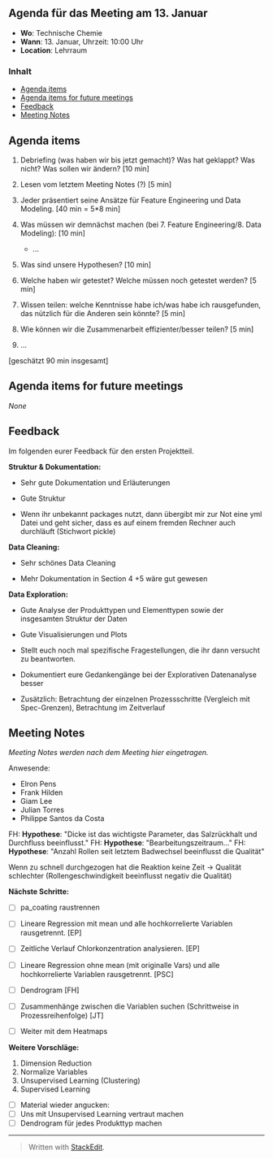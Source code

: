 ## Agenda für das Meeting am 13. Januar
- **Wo**: Technische Chemie
- **Wann**: 13. Januar, Uhrzeit: 10:00 Uhr 
- **Location**: Lehrraum

### Inhalt

* [Agenda items](#agenda-items)
* [Agenda items for future meetings](#agenda-items-for-future-meetings)
* [Feedback](#feedback)
* [Meeting Notes](#meeting-notes)

## Agenda items

1. Debriefing (was haben wir bis jetzt gemacht)? Was hat geklappt? Was nicht? Was sollen wir ändern? [10 min]

2. Lesen vom letztem Meeting Notes (?) [5 min]

3. Jeder präsentiert seine Ansätze für Feature Engineering und Data Modeling. [40 min = 5*8 min]

5. Was müssen wir demnächst machen (bei 7. Feature Engineering/8. Data Modeling): [10 min]
	- ...

6. Was sind unsere Hypothesen? [10 min]
7. Welche haben wir getestet? Welche müssen noch getestet werden? [5 min]
	
8. Wissen teilen: welche Kenntnisse habe ich/was habe ich rausgefunden, das nützlich für die Anderen sein könnte? [5 min]

9.  Wie können wir die Zusammenarbeit effizienter/besser teilen? [5 min]
10. ...

[geschätzt 90 min insgesamt]

## Agenda items for future meetings

*None*

## Feedback

Im folgenden eurer Feedback für den ersten Projektteil.

**Struktur & Dokumentation:**

- Sehr gute Dokumentation und Erläuterungen

- Gute Struktur

- Wenn ihr unbekannt packages nutzt, dann übergibt mir zur Not eine yml Datei und geht sicher, dass es auf einem fremden Rechner auch durchläuft (Stichwort pickle)

**Data Cleaning:**

- Sehr schönes Data Cleaning

- Mehr Dokumentation in Section 4 +5 wäre gut gewesen

**Data Exploration:**

- Gute Analyse der Produkttypen und Elementtypen sowie der insgesamten Struktur der Daten

- Gute Visualisierungen und Plots

- Stellt euch noch mal spezifische Fragestellungen, die ihr dann versucht zu beantworten.

- Dokumentiert eure Gedankengänge bei der Explorativen Datenanalyse besser

- Zusätzlich: Betrachtung der einzelnen Prozessschritte (Vergleich mit Spec-Grenzen), Betrachtung im Zeitverlauf

## Meeting Notes
*Meeting Notes werden nach dem Meeting hier eingetragen.*

Anwesende:
- Elron Pens
- Frank Hilden
- Giam Lee
- Julian Torres
- Philippe Santos da Costa

FH: **Hypothese**: "Dicke ist das wichtigste Parameter, das Salzrückhalt und Durchfluss beeinflusst."
FH: **Hypothese**: "Bearbeitungszeitraum..."
FH: **Hypothese**: "Anzahl Rollen seit letztem Badwechsel beeinflusst die Qualität"

Wenn zu schnell durchgezogen hat die Reaktion keine Zeit → Qualität schlechter
(Rollengeschwindigkeit beeinflusst negativ die Qualität)

**Nächste Schritte:**

- [ ] pa_coating raustrennen  
- [ ] Lineare Regression mit mean und alle hochkorrelierte Variablen rausgetrennt. [EP]
- [ ] Zeitliche Verlauf Chlorkonzentration analysieren. [EP] 
- [ ] Lineare Regression ohne mean (mit originalle Vars) und alle hochkorrelierte Variablen rausgetrennt. [PSC]
- [ ] Dendrogram [FH]
- [ ] Zusammenhänge zwischen die Variablen suchen (Schrittweise in Prozessreihenfolge) [JT]
- [ ] Weiter mit dem Heatmaps
 

**Weitere Vorschläge:**

1. Dimension Reduction
2. Normalize Variables
3. Unsupervised Learning (Clustering)
4. Supervised Learning

- [ ] Material wieder angucken:
- [ ] Uns mit Unsupervised Learning vertraut machen
- [ ] Dendrogram für jedes Produkttyp machen

---
> Written with [StackEdit](https://stackedit.io/).
<!--stackedit_data:
eyJoaXN0b3J5IjpbMjA1NzkxMDk3NCwxODAxNTIxNDM2LC04MT
MyODA5OTAsLTIwMjgyMzc5MzIsLTE1MDkxMDU1NTcsLTEwMTU5
NTAyODcsLTM1MzIyNTM4LC02NDQ3NTcxMzQsLTI2NTA1NDM4MV
19
-->